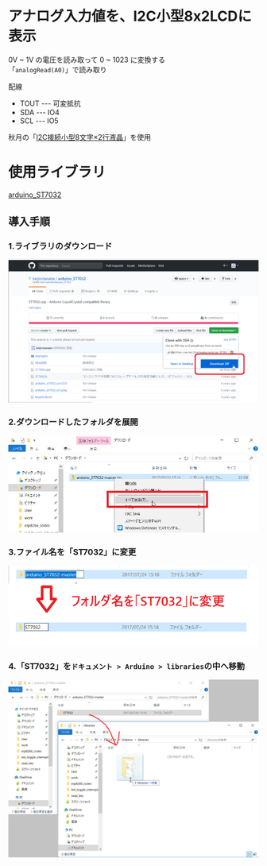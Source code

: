 # アナログ入力値を、I2C小型8x2LCDに表示

0V ~ 1V の電圧を読み取って 0 ~ 1023 に変換する  
「`analogRead(A0)`」で読み取り

配線
 * TOUT --- 可変抵抗
 * SDA  --- IO4
 * SCL  --- IO5


秋月の「[I2C接続小型8文字×2行液晶](http://akizukidenshi.com/catalog/g/gK-06795/)」を使用


# 使用ライブラリ

[arduino_ST7032](https://github.com/keijirotanabe/arduino_ST7032)

## 導入手順

### 1.ライブラリのダウンロード
![](../img/img1.png)


### 2.ダウンロードしたフォルダを展開
![](../img/img2.png)

### 3.ファイル名を「ST7032」に変更
![](../img/img3.png)

### 4.「ST7032」を`ドキュメント > Arduino > libraries`の中へ移動
![](../img/img4.png)
